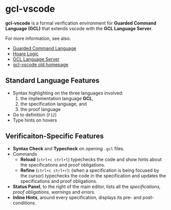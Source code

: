 # gcl-vscode
**gcl-vscode** is a formal verification environment for **Guarded Command Language (GCL)** that extends vscode with the **GCL Language Server**.

For more information, see also:
- [Guarded Command Language](https://en.wikipedia.org/wiki/Guarded_Command_Language)
- [Hoare Logic](https://en.wikipedia.org/wiki/Hoare_logic)
- [GCL Language Server](https://github.com/scmlab/gcl)
- [gcl-vscode old homepage](https://scmlab.github.io/guabao/)

## Standard Language Features
- Syntax highlighting on the three languages involved:
    1. the implementation language **GCL**,
    2. the specification language, and
    3. the proof language
- Go to definition (`F12`)
- Type hints on hovers

## Verificaiton-Specific Features
- **Syntax Check** and **Typecheck** on opening `.gcl` files.
- Commands
    - **Reload** (`ctrl+c ctrl+l`) typechecks the code and show hints about the specifications and proof obligations.
    - **Refine** (`ctrl+c ctrl+r`): (when a specification is being focused by the cursor) typechecks the code in the specification and updates the specifications and proof obligations. 
- **Status Panel**, to the right of the main editor, lists all the *specifications, proof obligations, warnings* and *errors*.
- **Inline Hints**, around every specification, displays its pre- and post- conditions.

